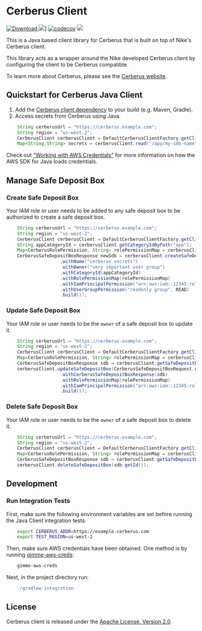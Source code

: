 # Cerberus Client

[ ![Download](https://api.bintray.com/packages/nike/maven/cerberus-client/images/download.svg) ](https://bintray.com/nike/maven/cerberus-client/_latestVersion)
![][gh actions img]]
[![codecov](https://codecov.io/gh/Nike-Inc/cerberus-java-client/branch/master/graph/badge.svg)](https://codecov.io/gh/Nike-Inc/cerberus-java-client)
[![][license img]][license]

This is a Java based client library for Cerberus that is built on top of Nike's Cerberus client.

This library acts as a wrapper around the Nike developed Cerberus client by configuring the client to be Cerberus compatible.

To learn more about Cerberus, please see the [Cerberus website](http://engineering.nike.com/cerberus/).

## Quickstart for Cerberus Java Client

1. Add the [Cerberus client dependency](https://bintray.com/nike/maven/cerberus-client) to your build (e.g. Maven, Gradle).
1. Access secrets from Cerberus using Java.
``` java
    String cerberusUrl = "https://cerberus.example.com";
    String region = "us-west-2";
    CerberusClient cerberusClient = DefaultCerberusClientFactory.getClient(cerberusUrl, region);
    Map<String,String> secrets = cerberusClient.read("/app/my-sdb-name").getData();
```
Check out ["Working with AWS Credentials"](https://docs.aws.amazon.com/sdk-for-java/v1/developer-guide/credentials.html) for more information on how the AWS SDK for Java loads credentials.


## Manage Safe Deposit Box

### Create Safe Deposit Box
Your IAM role or user needs to be added to any safe deposit box to be authorized to create a safe deposit box.
``` java
    String cerberusUrl = "https://cerberus.example.com";
    String region = "us-west-2";
    CerberusClient cerberusClient = DefaultCerberusClientFactory.getClient(cerberusUrl, region);
    String appCategoryId = cerberusClient.getCategoryIdByPath("app");
    Map<CerberusRolePermission, String> rolePermissionMap = cerberusClient.getRolePermissionMap();
    CerberusSafeDepositBoxResponse newSdb = cerberusClient.createSafeDepositBox(CerberusSafeDepositBoxRequest.newBuilder()
                    .withName("cerberus secrets")
                    .withOwner("very important user group")
                    .withCategoryId(appCategoryId)
                    .withRolePermissionMap(rolePermissionMap)
                    .withIamPrincipalPermission("arn:aws:iam::12345:role/ec2-role", OWNER)
                    .withUserGroupPermission("readonly group", READ)
                    .build());
```

### Update Safe Deposit Box
Your IAM role or user needs to be the `owner` of a safe deposit box to update it.
``` java
    String cerberusUrl = "https://cerberus.example.com";
    String region = "us-west-2";
    CerberusClient cerberusClient = DefaultCerberusClientFactory.getClient(cerberusUrl, region);
    Map<CerberusRolePermission, String> rolePermissionMap = cerberusClient.getRolePermissionMap();
    CerberusSafeDepositBoxResponse sdb = cerberusClient.getSafeDepositBoxByName("cerberus secrets");
    cerberusClient.updateSafeDepositBox(CerberusSafeDepositBoxRequest.newBuilder()
                    .withCerberusSafeDepositBoxResponse(sdb)
                    .withRolePermissionMap(rolePermissionMap)
                    .withIamPrincipalPermission("arn:aws:iam::12345:role/lambda-role", READ)
                    .build());
```

### Delete Safe Deposit Box
Your IAM role or user needs to be the `owner` of a safe deposit box to delete it.
``` java
    String cerberusUrl = "https://cerberus.example.com";
    String region = "us-west-2";
    CerberusClient cerberusClient = DefaultCerberusClientFactory.getClient(cerberusUrl, region);
    Map<CerberusRolePermission, String> rolePermissionMap = cerberusClient.getRolePermissionMap();
    CerberusSafeDepositBoxResponse sdb = cerberusClient.getSafeDepositBoxByName("cerberus secrets");
    cerberusClient.deleteSafeDepositBox(sdb.getId());
```


## Development

### Run Integration Tests

First, make sure the following environment variables are set before running the Java Client integration tests:

``` bash
    export CERBERUS_ADDR=https://example.cerberus.com
    export TEST_REGION=us-west-2
```

Then, make sure AWS credentials have been obtained. One method is by running [gimme-aws-creds](https://github.com/Nike-Inc/gimme-aws-creds):

```bash
    gimme-aws-creds
```

Next, in the project directory run:
```gradle
    ./gradlew integration
```

<a name="license"></a>
## License

Cerberus client is released under the [Apache License, Version 2.0](http://www.apache.org/licenses/LICENSE-2.0).

[gh actions img]:https://github.com/Nike-Inc/cerberus-java-client/workflows/Build/badge.svg?branch=master

[license]:LICENSE.txt
[license img]:https://img.shields.io/badge/License-Apache%202-blue.svg

[toc]:#table_of_contents

